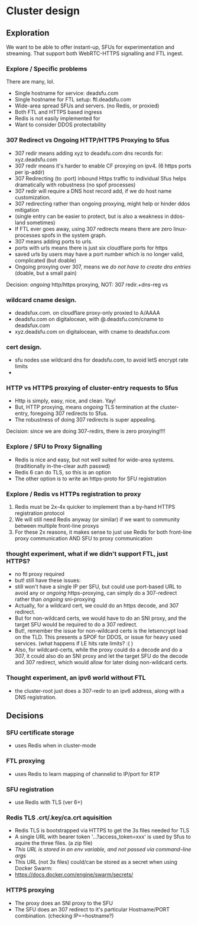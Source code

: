 # Cluster design



## Exploration

We want to be able to offer instant-up, SFUs for experimentation and streaming.
That support both WebRTC-HTTPS signalling and FTL ingest.

### Explore / Specific problems

There are many, lol.
- Single hostname for service: deadsfu.com
- Single hostname for FTL setup: ftl.deadsfu.com
- Wide-area spread SFUs and servers. (no Redis, or proxied)
- Both FTL and HTTPS based ingress
- Redis is not easily implemented for 
- Want to consider DDOS protectability 

### 307 Redirect vs Ongoing HTTP/HTTPS Proxying to Sfus

- 307 redir means adding xyz to deadsfu.com dns records for: xyz.deadsfu.com
- 307 redir means it's harder to enable CF proxying on ipv4. (6 https ports per ip-addr)
- 307 Redirecting (to :port) inbound Https traffic to individual Sfus helps dramatically with robustness (no spof processes)
- 307 redir will require a DNS host record add, if we do host name customization.
- 307 redirecting rather than ongoing proxying, might help or hinder ddos mitigation
- (single entry can be easier to protect, but is also a weakness in ddos-land sometimes)
- If FTL ever goes away, using 307 redirects means there are zero linux-processes spofs in the system graph.
- 307 means adding ports to urls.
- ports with urls means there is just six cloudflare ports for https
- saved urls by users may have a port number which is no longer valid, complicated (but doable)
- Ongoing proxying over 307, means we *do not have to create dns entries* (doable, but a small pain)

Decision: _ongoing_ http/https proxying, NOT: 307 redir.+dns-reg vs 


### wildcard cname design.
- deadsfux.com.   on cloudflare proxy-only  proxied to A/AAAA
- deadsfu.com on digitalocean, with @.deadsfu.com/cname to deadsfux.com
- xyz.deadsfu.com on digitalocean, with cname to deadsfux.com

### cert design.
- sfu nodes use wildcard dns for deadsfu.com, to avoid letS encrypt rate limits
- 



### HTTP vs HTTPS proxying of cluster-entry requests to Sfus

- Http is simply, easy, nice, and clean. Yay!
- But, HTTP proxying, means _ongoing_ TLS termination at the cluster-entry, foregoing 307 redirects to Sfus.
- The robustness of doing 307 redirects is super appealing.

Decision: since we are doing 307-redirs, there is zero proxying!!!!


### Explore / SFU to Proxy Signalling
- Redis is nice and easy, but not well suited for wide-area systems. (traditionally in-the-clear auth passwd)
- Redis 6 can do TLS, so this is an option
- The other option is to write an https-proto for SFU registration

### Explore / Redis vs HTTPs registration to proxy
1. Redis must be 2x-4x quicker to implement than a by-hand HTTPS registration protocol
2. We will still need Redis anyway (or similar) if we want to community between multiple front-line proxys
3. For these 2x reasons, it makes sense to just use Redis for both front-line proxy communication AND SFU to proxy communication



### thought experiment, what if we didn't support FTL, just HTTPS?

- no ftl proxy required
- but! still have these issues:
- still won't have a single IP per SFU, but could use port-based URL to avoid any or _ongoing_ https-proxying, can simply do a 307-redirect rather than _ongoing_ sni-proxying
- Actually, for a wildcard cert, we could do an https decode, and 307 redirect.
- But for non-wildcard certs, we would have to do an SNI proxy, and the target SFU would be required to do a 307 redirect.
- But!, remember the issue for non-wildcard certs is the letsencrypt load on the TLD. This presents a SPOF for DDOS, or issue for heavy used services. (what happens if LE hits rate limits? :( )
- Also, for wildcard-certs, while the proxy could do a decode and do a 307, it could also do an SNI proxy and let the target SFU do the decode and 307 redirect, which would allow for later doing non-wildcard certs.


### Thought experiment, an ipv6 world without FTL

- the cluster-root just does a 307-redir to an ipv6 address, along with a DNS registration.


## Decisions

### SFU certificate storage
- uses Redis when in cluster-mode

### FTL proxying
- uses Redis to learn mapping of channelid to IP/port for RTP

### SFU registration
- use Redis with TLS (ver 6+)

### Redis TLS .crt/.key/ca.crt aquisition
- Redis TLS is bootstrapped via HTTPS to get the 3s files needed for TLS
- A single URL with bearer token '...?access_token=xxx' is used by Sfus to aquire the three files. (a zip file)
- *This URL is stored in an env variable, and _not_ passed via command-line args*
- This URL (not 3x files) could/can be stored as a secret when using Docker Swarm: 
- https://docs.docker.com/engine/swarm/secrets/


### HTTPS proxying
- The proxy does an SNI proxy to the SFU
- The SFU does an 307 redirect to it's particular Hostname/PORT combination. (checking IP==hostname?)